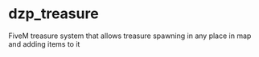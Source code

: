 # dzp_treasure
FiveM treasure system that allows treasure spawning in any place in map and adding items to it
